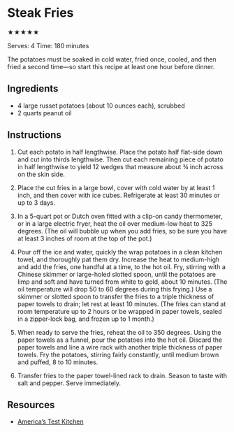 # Steak Fries

★★★★★

Serves: 4
Time: 180 minutes

The potatoes must be soaked in cold water, fried once, cooled, and then fried a second time—so start this recipe at least one hour before dinner.

## Ingredients

* 4 large russet potatoes (about 10 ounces each), scrubbed
* 2 quarts peanut oil

## Instructions

1. Cut each potato in half lengthwise. Place the potato half flat-side down and cut into thirds lengthwise. Then cut each remaining piece of potato in half lengthwise to yield 12 wedges that measure about ¾ inch across on the skin side.

2. Place the cut fries in a large bowl, cover with cold water by at least 1 inch, and then cover with ice cubes. Refrigerate at least 30 minutes or up to 3 days.

3. In a 5-quart pot or Dutch oven fitted with a clip-on candy thermometer, or in a large electric fryer, heat the oil over medium-low heat to 325 degrees. (The oil will bubble up when you add fries, so be sure you have at least 3 inches of room at the top of the pot.)

4. Pour off the ice and water, quickly the wrap potatoes in a clean kitchen towel, and thoroughly pat them dry. Increase the heat to medium-high and add the fries, one handful at a time, to the hot oil. Fry, stirring with a Chinese skimmer or large-holed slotted spoon, until the potatoes are limp and soft and have turned from white to gold, about 10 minutes. (The oil temperature will drop 50 to 60 degrees during this frying.) Use a skimmer or slotted spoon to transfer the fries to a triple thickness of paper towels to drain; let rest at least 10 minutes. (The fries can stand at room temperature up to 2 hours or be wrapped in paper towels, sealed in a zipper-lock bag, and frozen up to 1 month.)

5. When ready to serve the fries, reheat the oil to 350 degrees. Using the paper towels as a funnel, pour the potatoes into the hot oil. Discard the paper towels and line a wire rack with another triple thickness of paper towels. Fry the potatoes, stirring fairly constantly, until medium brown and puffed, 8 to 10 minutes.

6. Transfer fries to the paper towel-lined rack to drain. Season to taste with salt and pepper. Serve immediately.

## Resources

* [America’s Test Kitchen](https://www.americastestkitchen.com/recipes/1845-steak-fries)
